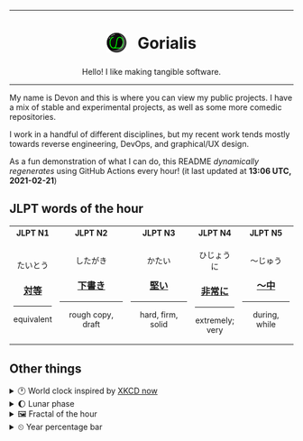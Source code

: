 ***

<h1 align="center">
<sub>
    <img src="readme/resources/avatar.png" height="36">
</sub>
&nbsp;
Gorialis
</h1>
<p align="center">
Hello! I like making tangible software.
</p>

***

My name is Devon and this is where you can view my public projects. I have a mix of stable and experimental projects, as well as some more comedic repositories.

I work in a handful of different disciplines, but my recent work tends mostly towards reverse engineering, DevOps, and graphical/UX design.

As a fun demonstration of what I can do, this README *dynamically regenerates* using GitHub Actions every hour! (it last updated at **13:06 UTC, 2021-02-21**)

<h2>JLPT words of the hour</h2>
<table>
    <tr>
        <th>JLPT N1</th>
        <th>JLPT N2</th>
        <th>JLPT N3</th>
        <th>JLPT N4</th>
        <th>JLPT N5</th>
    </tr>
    <tr>
        <td>
            <p align="center">たいとう</p>
            <h3 align="center"><b><a href="https://jisho.org/search/%E5%AF%BE%E7%AD%89">対等</a></b></h3>
            <hr>
            <p align="center">equivalent</p>
        </td>
        <td>
            <p align="center">したがき</p>
            <h3 align="center"><b><a href="https://jisho.org/search/%E4%B8%8B%E6%9B%B8%E3%81%8D">下書き</a></b></h3>
            <hr>
            <p align="center">rough copy,<wbr> draft</p>
        </td>
        <td>
            <p align="center">かたい</p>
            <h3 align="center"><b><a href="https://jisho.org/search/%E5%A0%85%E3%81%84">堅い</a></b></h3>
            <hr>
            <p align="center">hard,<wbr> firm,<wbr> solid</p>
        </td>
        <td>
            <p align="center">ひじょうに</p>
            <h3 align="center"><b><a href="https://jisho.org/search/%E9%9D%9E%E5%B8%B8%E3%81%AB">非常に</a></b></h3>
            <hr>
            <p align="center">extremely;<br> very</p>
        </td>
        <td>
            <p align="center">～じゅう</p>
            <h3 align="center"><b><a href="https://jisho.org/search/%EF%BD%9E%E4%B8%AD">～中</a></b></h3>
            <hr>
            <p align="center">during,<wbr> while</p>
        </td>
    </tr>
</table>

<h2>Other things</h2>
<details>
<summary>🕐  World clock inspired by <a href="https://xkcd.com/now">XKCD now</a></summary>

> <img src="generated/now.png" width="512">

</details>
<details>
<summary>🌔 Lunar phase</summary>

The moon is approximately 35.25% through its phase (Waxing Gibbous).

</details>
<details>
<summary>&#x1f5bc; Fractal of the hour</summary>

> <img src="generated/fractal.png" width="512">

</details>
<details>
<summary>&#x23f2; Year percentage bar</summary>
<pre><code>2021 [██▁▁▁▁▁▁▁▁▁▁▁▁▁▁▁▁▁▁] 14.12%</code></pre>
</details>
